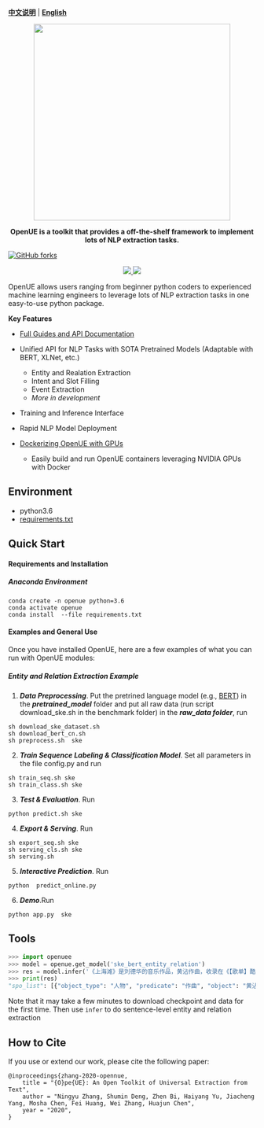 [**中文说明**](https://github.com/zjunlp/openue/blob/master/README_CN.md) | [**English**](https://github.com/zjunlp/openue/)
<p align="center">
    <a href="https://github.com/zjunlp/openue"> <img src="https://raw.githubusercontent.com/zjunlp/openue/master/docs/images/logo.png" width="400"/></a>
</p>

<p align="center">
<strong> OpenUE is a toolkit that provides a off-the-shelf framework to implement lots of NLP extraction tasks. 
    </strong>
</p>




    
[![GitHub forks](https://img.shields.io/github/forks/alibaba-research/ChineseBLUE?style=flat-square&color=blueviolet)](https://github.com/alibaba-research/ChineseBLUE/network/members)
    <p align="center">
    <a href="https://badge.fury.io/py/openue">
        <img src="https://badge.fury.io/py/openue.svg">
    </a>
    <a href="https://github.com/zju/openue/blob/master/LICENSE">
        <img src="https://img.shields.io/github/license/zjunlp/openue">
    </a>
</p>


OpenUE allows users ranging from beginner python coders to experienced machine learning engineers to leverage
lots of NLP extraction  tasks in one easy-to-use python package.

**Key Features**

  - [Full Guides and API Documentation](https://openue-docs.readthedocs.io/en/latest/) 

  - Unified API for NLP Tasks with SOTA Pretrained Models (Adaptable with BERT, XLNet, etc.)
    - Entity and Realation Extraction
    - Intent and Slot Filling
    - Event Extraction
    - <em> More in development </em>
  - Training and Inference Interface
  - Rapid NLP Model Deployment
  - [Dockerizing OpenUE with GPUs](https://hub.docker.com/r/)
    - Easily build and run OpenUE containers leveraging NVIDIA GPUs with Docker
## Environment
  - python3.6
  - [requirements.txt](https://github.com/zjunlp/openue/blob/master/requirements.txt) 

## Quick Start

#### Requirements and Installation

##### Anaconda Environment

```
conda create -n openue python=3.6
conda activate openue
conda install  --file requirements.txt 
```

#### Examples and General Use

Once you have installed OpenUE, here are a few examples of what you can run with OpenUE modules:

##### Entity and Relation Extraction Example

1. ***Data Preprocessing***. Put the pretrined language model (e.g., [BERT](https://github.com/google-research/bert)) in the ***pretrained_model*** folder and put all raw data (run script download_ske.sh in the benchmark folder) in the ***raw_data folder***, run
```
sh download_ske_dataset.sh
sh download_bert_cn.sh
sh preprocess.sh  ske
```
2. ***Train Sequence Labeling & Classification Model***. Set all parameters in the file config.py and run 
```
sh train_seq.sh ske
sh train_class.sh ske
```

3. ***Test & Evaluation***. Run 

```
python predict.sh ske
```
4. ***Export & Serving***. Run
```
sh export_seq.sh ske
sh serving_cls.sh ske
sh serving.sh
```
5. ***Interactive Prediction***. Run
```
python  predict_online.py
```
6. ***Demo***.Run
```
python app.py  ske
```
## Tools

```python
>>> import openuee
>>> model = openue.get_model('ske_bert_entity_relation')
>>> res = model.infer('《上海滩》是刘德华的音乐作品，黄沾作曲，收录在《【歌单】酷我热门单曲合辑》专辑中')
>>> print(res)
"spo_list": [{"object_type": "人物", "predicate": "作曲", "object": "黄沾", "subject_type": "歌曲", "subject": "上海滩"}, {"object_type": "音乐专辑", "predicate": "所属专辑", "object": "【歌单】酷我热门单曲合辑", "subject_type": "歌曲", "subject": "上海滩"}, {"object_type": "人物", "predicate": "歌手", "object": "刘德华", "subject_type": "歌曲", "subject": "上海滩"}]
```
Note that it may take a few minutes to download checkpoint and data for the first time. Then use `infer` to do sentence-level entity and relation extraction


## How to Cite

If you use or extend our work, please cite the following paper:

```
@inproceedings{zhang-2020-opennue,
    title = "{O}pe{UE}: An Open Toolkit of Universal Extraction from Text",
    author = "Ningyu Zhang, Shumin Deng, Zhen Bi, Haiyang Yu, Jiacheng Yang, Mosha Chen, Fei Huang, Wei Zhang, Huajun Chen",
    year = "2020",
}
```
